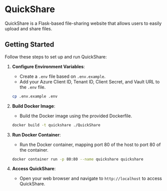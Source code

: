# QuickShare

QuickShare is a Flask-based file-sharing website that allows users to easily upload and share files.

## Getting Started

Follow these steps to set up and run QuickShare:

1. **Configure Environment Variables**: 
    - Create a `.env` file based on `.env.example`.
    - Add your Azure Client ID, Tenant ID, Client Secret, and Vault URL to the `.env` file.

    ```bash
    cp .env.example .env
    ```

2. **Build Docker Image**:
    - Build the Docker image using the provided Dockerfile.

    ```bash
    docker build -t quickshare ./QuickShare
    ```

3. **Run Docker Container**:
    - Run the Docker container, mapping port 80 of the host to port 80 of the container.

    ```bash
    docker container run -p 80:80 --name quickshare quickshare
    ```

4. **Access QuickShare**:
    - Open your web browser and navigate to `http://localhost` to access QuickShare.

